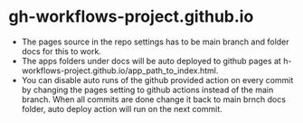 # gh-workflows-project.github.io

- The pages source in the repo settings has to be main branch and folder docs for this to work. 
- The apps folders under docs will be auto deployed to github pages at h-workflows-project.github.io/app_path_to_index.html.
- You can disable auto runs of the github provided action on every commit by changing the pages setting to github actions instead of the main branch. When all commits are done change it back to main brnch docs folder, auto deploy action will run on the next commit.
